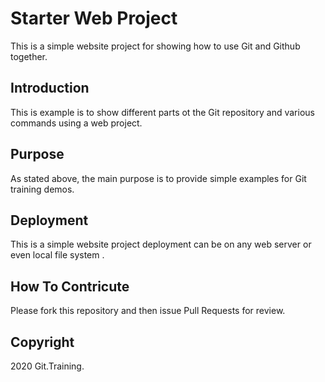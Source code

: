 # Starter Web Project

This is a simple website project for showing how to use Git and Github together.

## Introduction

This is example is to show different parts ot the Git repository and various commands using a web project. 

## Purpose

As stated above, the main purpose is to provide simple examples for Git training demos.

## Deployment

This is a simple website project deployment can be on any web server or even local file system .

## How To Contricute

Please fork this repository and then issue Pull Requests for review.


## Copyright

2020 Git.Training.